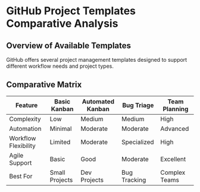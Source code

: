 
# GitHub Project Templates Comparative Analysis

## Overview of Available Templates
GitHub offers several project management templates designed to support different workflow needs and project types.

## Comparative Matrix

| Feature | Basic Kanban | Automated Kanban | Bug Triage | Team Planning |
|---------|--------------|------------------|------------|---------------|
| Complexity | Low | Medium | Medium | High |
| Automation | Minimal | Moderate | Moderate | Advanced |
| Workflow Flexibility | Limited | Moderate | Specialized | High |
| Agile Support | Basic | Good | Moderate | Excellent |
| Best For | Small Projects | Dev Projects | Bug Tracking | Complex Teams |

